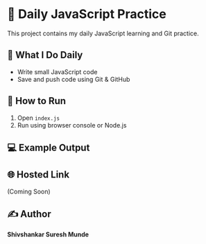 # 🧠 Daily JavaScript Practice

This project contains my daily JavaScript learning and Git practice.

## 📅 What I Do Daily
- Write small JavaScript code
- Save and push code using Git & GitHub

## 🚀 How to Run
1. Open `index.js`
2. Run using browser console or Node.js

## 💻 Example Output

## 🌐 Hosted Link
(Coming Soon)

## ✍️ Author
**Shivshankar Suresh Munde**
